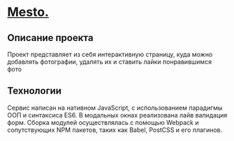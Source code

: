 
# [**Mesto.**](https://gb040.github.io/mesto-js/ "Ссылка на проект") 

## Описание проекта
Проект представляет из себя интерактивную страницу, куда можно добавлять фотографии, удалять их и ставить лайки понравившимся фото 

## Технологии
Сервис написан на нативном JavaScript, с использованием парадигмы ООП и синтаксиса ES6. В модальных окнах реализована лайв валидация форм. Сборка модулей осуществлялась c помощью Webpack и сопутствующих NPM пакетов, таких как Babel, PostCSS и его плагинов.